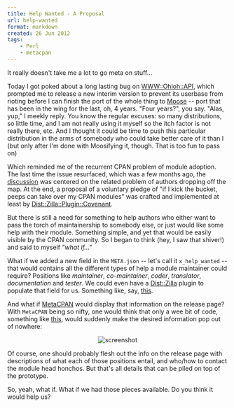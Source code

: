 ```yaml
---
title: Help Wanted - A Proposal
url: help-wanted
format: markdown
created: 26 Jun 2012
tags:
    - Perl
    - metacpan
---
```


It really doesn't take me a lot to go meta on stuff...

Today I got poked about a long lasting bug on [WWW::Ohloh::API](cpan),
which prompted me to release a new interim version to prevent its userbase
from rioting before I can finish the port of the whole thing to
[Moose](cpan) -- port that has been in the wing for the last, oh, 4
years. "Four years?", you say. "Alas, yup," I meekly reply. You know the
regular excuses: so many distributions, so little time, and I am not really
using it myself so the itch factor is not really there, etc. And I thought it 
could be time to push this particular distribution in the arms of 
somebody who could take better care of it than I (but only after I'm done with
Moosifying it, though. That is too fun to pass on)

Which reminded me of the recurrent CPAN problem of module adoption. The
last time the issue resurfaced, which was a few months ago, the
[discussion][thread] was
centered on the related problem of authors dropping off the map. At the end, a
proposal of a voluntary pledge of "if I kick the bucket, peeps can take over
my CPAN modules" was crafted and implemented at least by
[Dist::Zilla::Plugin::Covenant](cpan).

But there is still a need for something to help authors who either want to pass the torch of 
maintainership to somebody else, or just would like some help with their
module. Something simple, and yet that would be easily visible by the CPAN
community.  So I began to think (hey, I saw that shiver!) and said to myself
*"what if..."*

What if we added a new field in the `META.json` -- let's call it
`x_help_wanted` --  that would contains all the 
different types of help a module maintainer could require? Positions like 
*maintainer*, *co-maintainer*, *coder*, *translator*, *documentation* and
*tester*.  We could even have a [Dist::Zilla](cpan) plugin to populate
that field for us. Something like, say, [this][dzphw].

And what if [MetaCPAN](https://metacpan.org) would display that information
on the release page?  With `MetaCPAN` being so nifty, one would think that 
only a wee bit of code, something like [this][withhelp], would suddenly make
the desired information pop out of nowhere:

<div align="center"><img SRC="__ENTRY_DIR__/help_wanted.png" alt="screenshot"
/></div>

Of course, one should probably flesh out the info on the release page with
descriptions of what each of those positions entail, and who/how to contact
the module head honchos. But that's all details that can be piled on top of 
the prototype.

So, yeah, what if. What if we had those pieces available. Do you think
it would help us?


[thread]: http://www.nntp.perl.org/group/perl.module-authors/2011/11/msg9500.html
[dzphw]: https://github.com/yanick/Dist-Zilla-Plugin-HelpWanted
[withhelp]: https://github.com/yanick/metacpan-web/commit/f4f5ddf8e4d56301906faeca66a5272887252a6f
